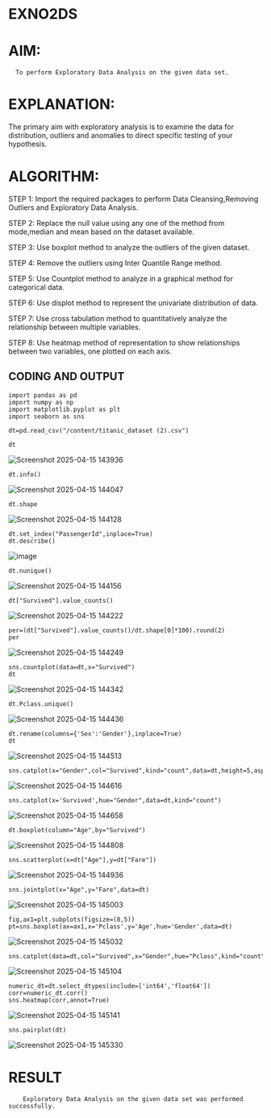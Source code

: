 # EXNO2DS
# AIM:
      To perform Exploratory Data Analysis on the given data set.
      
# EXPLANATION:
  The primary aim with exploratory analysis is to examine the data for distribution, outliers and anomalies to direct specific testing of your hypothesis.
  
# ALGORITHM:
STEP 1: Import the required packages to perform Data Cleansing,Removing Outliers and Exploratory Data Analysis.

STEP 2: Replace the null value using any one of the method from mode,median and mean based on the dataset available.

STEP 3: Use boxplot method to analyze the outliers of the given dataset.

STEP 4: Remove the outliers using Inter Quantile Range method.

STEP 5: Use Countplot method to analyze in a graphical method for categorical data.

STEP 6: Use displot method to represent the univariate distribution of data.

STEP 7: Use cross tabulation method to quantitatively analyze the relationship between multiple variables.

STEP 8: Use heatmap method of representation to show relationships between two variables, one plotted on each axis.

## CODING AND OUTPUT
```
import pandas as pd
import numpy as np
import matplotlib.pyplot as plt
import seaborn as sns

dt=pd.read_csv("/content/titanic_dataset (2).csv")

dt
```
![Screenshot 2025-04-15 143936](https://github.com/user-attachments/assets/3c11ec85-06c1-430f-94e1-24e22091d98d)
```
dt.info()
```
![Screenshot 2025-04-15 144047](https://github.com/user-attachments/assets/884e62ea-3fae-430e-85bd-46bc8c44a24d)
```
dt.shape
```
![Screenshot 2025-04-15 144128](https://github.com/user-attachments/assets/da8da925-2cac-4f2d-9a49-c76ea67b9765)
```
dt.set_index("PassengerId",inplace=True)
dt.describe()
```
![image](https://github.com/user-attachments/assets/c7ff99f3-3bb1-44fa-a425-b4abaa1531eb)
```
dt.nunique()
```
![Screenshot 2025-04-15 144156](https://github.com/user-attachments/assets/dbb34e71-9e99-4f8b-b6a4-fd05d5d6dc1d)
```
dt["Survived"].value_counts()
```
![Screenshot 2025-04-15 144222](https://github.com/user-attachments/assets/03fc427c-ddc8-4d81-866d-ba08251e3007)
```
per=(dt["Survived"].value_counts()/dt.shape[0]*100).round(2)
per
```
![Screenshot 2025-04-15 144249](https://github.com/user-attachments/assets/b69139b9-abba-40a1-8ca4-202eae57d5bf)

```
sns.countplot(data=dt,x="Survived")
dt
```
![Screenshot 2025-04-15 144342](https://github.com/user-attachments/assets/97d4b11b-a36d-47d7-8a09-53038f20b85a)
```
dt.Pclass.unique()
```
![Screenshot 2025-04-15 144436](https://github.com/user-attachments/assets/67a48358-bc6d-487d-9a1a-59665217d8b2)
```
dt.rename(columns={'Sex':'Gender'},inplace=True)
dt
```
![Screenshot 2025-04-15 144513](https://github.com/user-attachments/assets/a97760ff-00e6-4f56-9032-39adb0179d95)
```
sns.catplot(x="Gender",col="Survived",kind="count",data=dt,height=5,aspect=.7)
```
![Screenshot 2025-04-15 144616](https://github.com/user-attachments/assets/fc98cd36-5bb3-4529-a4b1-09b7c7c90500)
```
sns.catplot(x='Survived',hue="Gender",data=dt,kind="count")
```
![Screenshot 2025-04-15 144658](https://github.com/user-attachments/assets/b21b5612-dd5c-4ce9-a70b-4d48525074bb)
```
dt.boxplot(column="Age",by="Survived")
```
![Screenshot 2025-04-15 144808](https://github.com/user-attachments/assets/f23a26c4-0f72-4b22-aee2-c32aefea8534)
```
sns.scatterplot(x=dt["Age"],y=dt["Fare"])
```
![Screenshot 2025-04-15 144936](https://github.com/user-attachments/assets/832d3135-d2cc-412f-a33c-716cc1cc4134)
```
sns.jointplot(x="Age",y="Fare",data=dt)
```
![Screenshot 2025-04-15 145003](https://github.com/user-attachments/assets/6904b3e7-a460-484c-9d9f-e42a6d3e9ea4)
```
fig,ax1=plt.subplots(figsize=(8,5))
pt=sns.boxplot(ax=ax1,x='Pclass',y='Age',hue='Gender',data=dt)
```
![Screenshot 2025-04-15 145032](https://github.com/user-attachments/assets/abd153a4-ad73-434a-af09-315a52f88920)
```
sns.catplot(data=dt,col="Survived",x="Gender",hue="Pclass",kind="count")
```
![Screenshot 2025-04-15 145104](https://github.com/user-attachments/assets/69cd8bf5-72e3-4f16-bd60-9e5190e6e60b)
```
numeric_dt=dt.select_dtypes(include=['int64','float64'])
corr=numeric_dt.corr()
sns.heatmap(corr,annot=True)
```
![Screenshot 2025-04-15 145141](https://github.com/user-attachments/assets/9962a3f3-5e46-4443-835f-ad2b2205ed3a)
```
sns.pairplot(dt)
```
![Screenshot 2025-04-15 145330](https://github.com/user-attachments/assets/73c8179d-13f9-487c-9095-66e69126dec3)

# RESULT
        Exploratory Data Analysis on the given data set was performed successfully.
